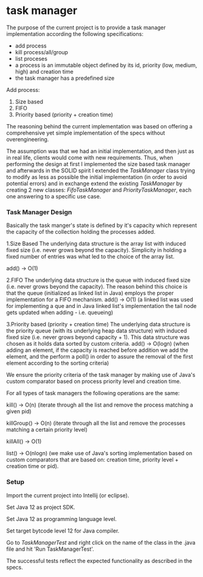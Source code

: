 # task manager

The purpose of the current project is to provide a task manager implementation according 
the following specifications: 
- add process
- kill process/all/group
- list proceses
- a process is an immutable object defined by its id, priority (low, medium, high) and creation time
- the task manager has a predefined size

Add process:
1. Size based
2. FIFO
3. Priority based (priority + creation time)

The reasoning behind the current implementation was based on offering a comprehensive yet simple implementation
of the specs without overengineering.

The assumption was that we had an initial implementation, and then just as in real life, clients would come with
new requirements. Thus, when performing the design at first I implemented the size based task manager and 
afterwards in the SOLID spirit I extended the *TaskManager* class trying to modify as less as possible the initial
implementation (in order to avoid potential errors) and in exchange extend the existing *TaskManager* by creating 
2 new classes: *FifoTaskManager* and *PriorityTaskManager*, each one answering to a specific use case.

### Task Manager Design
Basically the task manger's state is defined by it's capacity which represent the capacity of the collection holding
the processes added.

1.Size Based
The underlying data structure is the array list with induced fixed size (i.e. never grows beyond the capacity).
Simplicity in holding a fixed number of entries was what led to the choice of the array list.

add() -> O(1)

2.FIFO
The underlying data structure is the queue with induced fixed size (i.e. never grows beyond the capacity).
The reason behind this choice is that the queue (initialized as linked list in Java) employs the proper 
implementation for a FIFO mechanism.
add() -> O(1) (a linked list was used for implementing a que and in Java linked list's implementation the tail node
gets updated when adding - i.e. queueing)

3.Priority based (priority + creation time)
The underlying data structure is the priority queue (with its underlying heap data structure) 
with induced fixed size (i.e. never grows beyond capacity + 1).
This data structure was chosen as it holds data sorted by custom criteria.
add() -> O(logn) (when adding an element, if the capacity is reached before addition we add the element, and the perform
a poll() in order to assure the removal of the first element according to the sorting criteria)

We ensure the priority criteria of the task manager by making use of Java's custom comparator based on process 
priority level and creation time. 

For all types of task managers the following operations are the same:

kill() -> O(n) (iterate through all the list and remove the process matching a given pid)

killGroup() -> O(n) (iterate through all the list and remove the processes matching a certain priority level)

killAll() -> O(1)

list() -> O(nlogn) (we make use of Java's sorting implementation based on custom comparators that are based on:
creation time, priority level + creation time or pid).

### Setup

Import the current project into Intellij (or eclipse).

Set Java 12 as project SDK.

Set Java 12 as programming language level.

Set target bytcode level 12 for Java compiler.

Go to *TaskManagerTest* and right click on the name of the class in the .java file and hit 'Run TaskManagerTest'.

The successful tests reflect the expected functionality as described in the specs.